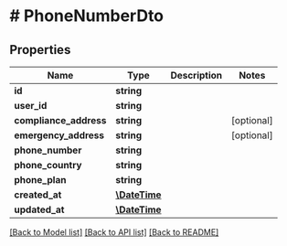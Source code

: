 # # PhoneNumberDto

## Properties

Name | Type | Description | Notes
------------ | ------------- | ------------- | -------------
**id** | **string** |  | 
**user_id** | **string** |  | 
**compliance_address** | **string** |  | [optional] 
**emergency_address** | **string** |  | [optional] 
**phone_number** | **string** |  | 
**phone_country** | **string** |  | 
**phone_plan** | **string** |  | 
**created_at** | [**\DateTime**](\DateTime) |  | 
**updated_at** | [**\DateTime**](\DateTime) |  | 

[[Back to Model list]](../../README#documentation-for-models) [[Back to API list]](../../README#documentation-for-api-endpoints) [[Back to README]](../../README)


